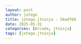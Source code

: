 ```yaml
---
layout: post
author: jotego
title: jotego.jtninja - 58adf68
date: 2025-05-31
categories: [Arcade, jtninja]
tags: [jotego.jtninja]
---
```


